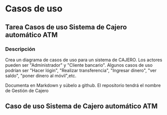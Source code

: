 # Casos de uso

## Tarea Casos de uso Sistema de Cajero automático ATM

### Descripción

Crea un diagrama de casos de uso para un sistema de CAJERO. Los actores pueden ser "Administrador" y "Cliente bancario". Algunos casos de uso podrían ser "Hacer lógin", "Realizar transferencia", "Ingresar dinero", "ver saldo", "poner dinero al móvil",etc.

Documenta en Markdown y súbelo a github. El repositorio tendrá el nombre de Gestión de Cajero

## Caso de uso Sistema de Cajero automático ATM

